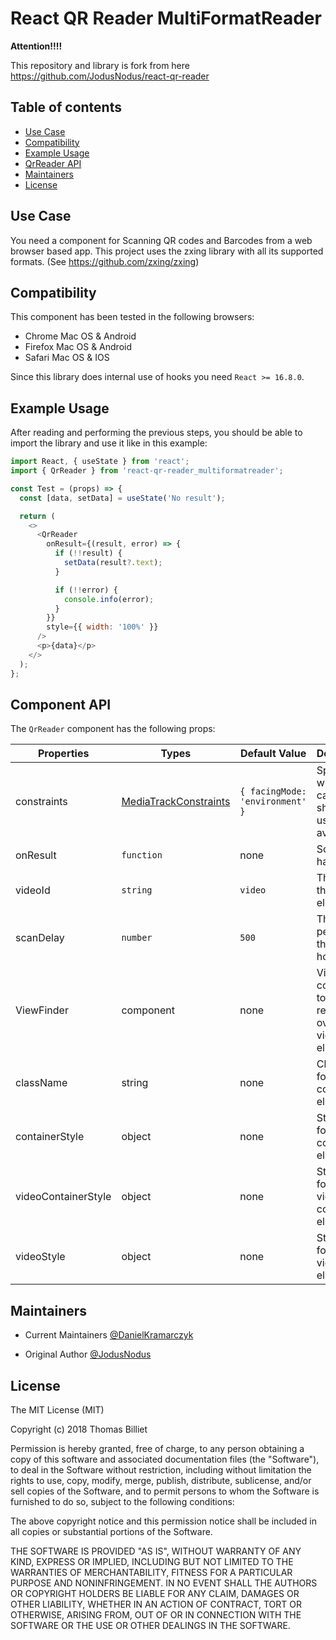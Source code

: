 # React QR Reader MultiFormatReader

**Attention!!!!**

This repository and library is fork from here https://github.com/JodusNodus/react-qr-reader

## Table of contents

- [Use Case](#use-case)
- [Compatibility](#compatibility)
- [Example Usage](#example-usage)
- [QrReader API](#component-api)
- [Maintainers](#maintainers)
- [License](#license)

## Use Case

You need a component for Scanning QR codes and Barcodes from a web browser based app.
This project uses the zxing library with all its supported formats. (See https://github.com/zxing/zxing)

## Compatibility

This component has been tested in the following browsers:

- Chrome Mac OS & Android
- Firefox Mac OS & Android
- Safari Mac OS & IOS

Since this library does internal use of hooks you need `React >= 16.8.0`.


## Example Usage

After reading and performing the previous steps, you should be able to import the library and use it like in this example:

```javascript
import React, { useState } from 'react';
import { QrReader } from 'react-qr-reader_multiformatreader';

const Test = (props) => {
  const [data, setData] = useState('No result');

  return (
    <>
      <QrReader
        onResult={(result, error) => {
          if (!!result) {
            setData(result?.text);
          }

          if (!!error) {
            console.info(error);
          }
        }}
        style={{ width: '100%' }}
      />
      <p>{data}</p>
    </>
  );
};
```

## Component API

The `QrReader` component has the following props:


| Properties          | Types                                                                                           | Default Value                   | Description                                              |
| ------------------- | ----------------------------------------------------------------------------------------------- | ------------------------------- | -------------------------------------------------------- |
| constraints         | [MediaTrackConstraints](https://developer.mozilla.org/en-US/docs/Web/API/MediaTrackConstraints) | `{ facingMode: 'environment' }` | Specify which camera should be used (if available).      |
| onResult            | `function`                                                                                      | none                            | Scan event handler                                       |
| videoId             | `string`                                                                                        | `video`                         | The ID for the video element                             |
| scanDelay           | `number`                                                                                        | `500`                           | The scan period for the QR hook                          |
| ViewFinder          | component                                                                                       | none                            | ViewFinder component to rendering over the video element |
| className           | string                                                                                          | none                            | ClassName for the container element.                     |
| containerStyle      | object                                                                                          | none                            | Style object for the container element.                  |
| videoContainerStyle | object                                                                                          | none                            | Style object for the video container element.            |
| videoStyle          | object                                                                                          | none                            | Style object for the video element.                      |


## Maintainers

- Current Maintainers [@DanielKramarczyk](https://github.com/DanielKramarczyk)


- Original Author [@JodusNodus](https://github.com/JodusNodus)


## License

The MIT License (MIT)

Copyright (c) 2018 Thomas Billiet

Permission is hereby granted, free of charge, to any person obtaining a copy
of this software and associated documentation files (the "Software"), to deal
in the Software without restriction, including without limitation the rights
to use, copy, modify, merge, publish, distribute, sublicense, and/or sell
copies of the Software, and to permit persons to whom the Software is
furnished to do so, subject to the following conditions:

The above copyright notice and this permission notice shall be included in all
copies or substantial portions of the Software.

THE SOFTWARE IS PROVIDED "AS IS", WITHOUT WARRANTY OF ANY KIND, EXPRESS OR
IMPLIED, INCLUDING BUT NOT LIMITED TO THE WARRANTIES OF MERCHANTABILITY,
FITNESS FOR A PARTICULAR PURPOSE AND NONINFRINGEMENT. IN NO EVENT SHALL THE
AUTHORS OR COPYRIGHT HOLDERS BE LIABLE FOR ANY CLAIM, DAMAGES OR OTHER
LIABILITY, WHETHER IN AN ACTION OF CONTRACT, TORT OR OTHERWISE, ARISING FROM,
OUT OF OR IN CONNECTION WITH THE SOFTWARE OR THE USE OR OTHER DEALINGS IN THE
SOFTWARE.